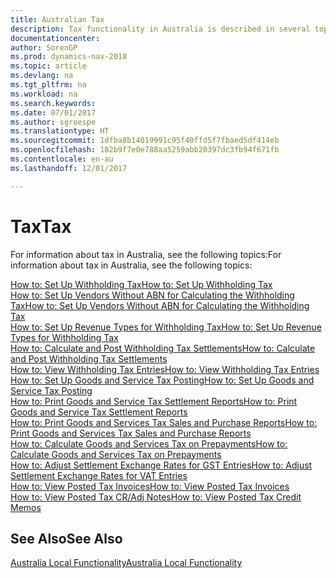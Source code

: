 ```yaml
---
title: Australian Tax
description: Tax functionality in Australia is described in several topics.
documentationcenter: 
author: SorenGP
ms.prod: dynamics-nav-2018
ms.topic: article
ms.devlang: na
ms.tgt_pltfrm: na
ms.workload: na
ms.search.keywords: 
ms.date: 07/01/2017
ms.author: sgroespe
ms.translationtype: HT
ms.sourcegitcommit: 1dfba8b14019991c95f40ffd5f7fbaed5df414eb
ms.openlocfilehash: 182b9f7e0e788aa5259abb20397dc3fb94f671fb
ms.contentlocale: en-au
ms.lasthandoff: 12/01/2017

---
```

# <a name="tax"></a><span data-ttu-id="00f2d-103">Tax</span><span class="sxs-lookup"><span data-stu-id="00f2d-103">Tax</span></span>
<span data-ttu-id="00f2d-104">For information about tax in Australia, see the following topics:</span><span class="sxs-lookup"><span data-stu-id="00f2d-104">For information about tax in Australia, see the following topics:</span></span>  

[<span data-ttu-id="00f2d-105">How to: Set Up Withholding Tax</span><span class="sxs-lookup"><span data-stu-id="00f2d-105">How to: Set Up Withholding Tax</span></span>](how-to-set-up-withholding-tax.md)  
[<span data-ttu-id="00f2d-106">How to: Set Up Vendors Without ABN for Calculating the Withholding Tax</span><span class="sxs-lookup"><span data-stu-id="00f2d-106">How to: Set Up Vendors Without ABN for Calculating the Withholding Tax</span></span>](how-to-set-up-vendors-without-abn-for-calculating-the-withholding-tax.md)  
[<span data-ttu-id="00f2d-107">How to: Set Up Revenue Types for Withholding Tax</span><span class="sxs-lookup"><span data-stu-id="00f2d-107">How to: Set Up Revenue Types for Withholding Tax</span></span>](how-to-set-up-revenue-types-for-withholding-tax.md)  
[<span data-ttu-id="00f2d-108">How to: Calculate and Post Withholding Tax Settlements</span><span class="sxs-lookup"><span data-stu-id="00f2d-108">How to: Calculate and Post Withholding Tax Settlements</span></span>](how-to-calculate-and-post-withholding-tax-settlements.md)  
[<span data-ttu-id="00f2d-109">How to: View Withholding Tax Entries</span><span class="sxs-lookup"><span data-stu-id="00f2d-109">How to: View Withholding Tax Entries</span></span>](how-to-view-withholding-tax-entries.md)  
[<span data-ttu-id="00f2d-110">How to: Set Up Goods and Service Tax Posting</span><span class="sxs-lookup"><span data-stu-id="00f2d-110">How to: Set Up Goods and Service Tax Posting</span></span>](how-to-set-up-goods-and-service-tax-posting.md)  
[<span data-ttu-id="00f2d-111">How to: Print Goods and Service Tax Settlement Reports</span><span class="sxs-lookup"><span data-stu-id="00f2d-111">How to: Print Goods and Service Tax Settlement Reports</span></span>](how-to-print-goods-and-service-tax-settlement-reports.md)  
[<span data-ttu-id="00f2d-112">How to: Print Goods and Services Tax Sales and Purchase Reports</span><span class="sxs-lookup"><span data-stu-id="00f2d-112">How to: Print Goods and Services Tax Sales and Purchase Reports</span></span>](how-to-print-goods-and-services-tax-sales-and-purchase-reports.md)  
[<span data-ttu-id="00f2d-113">How to: Calculate Goods and Services Tax on Prepayments</span><span class="sxs-lookup"><span data-stu-id="00f2d-113">How to: Calculate Goods and Services Tax on Prepayments</span></span>](how-to-calculate-goods-and-services-tax-on-prepayments.md)  
[<span data-ttu-id="00f2d-114">How to: Adjust Settlement Exchange Rates for GST Entries</span><span class="sxs-lookup"><span data-stu-id="00f2d-114">How to: Adjust Settlement Exchange Rates for VAT Entries</span></span>](how-to-adjust-settlement-exchange-rates-for-vat-entries.md)  
[<span data-ttu-id="00f2d-115">How to: View Posted Tax Invoices</span><span class="sxs-lookup"><span data-stu-id="00f2d-115">How to: View Posted Tax Invoices</span></span>](how-to-view-posted-tax-invoices.md)  
[<span data-ttu-id="00f2d-116">How to: View Posted Tax CR/Adj Notes</span><span class="sxs-lookup"><span data-stu-id="00f2d-116">How to: View Posted Tax Credit Memos</span></span>](how-to-view-posted-tax-credit-memos.md)

## <a name="see-also"></a><span data-ttu-id="00f2d-117">See Also</span><span class="sxs-lookup"><span data-stu-id="00f2d-117">See Also</span></span>
[<span data-ttu-id="00f2d-118">Australia Local Functionality</span><span class="sxs-lookup"><span data-stu-id="00f2d-118">Australia Local Functionality</span></span>](australia-local-functionality.md)  

